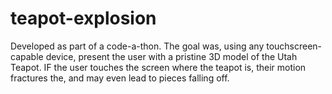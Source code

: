 # teapot-explosion

Developed as part of a code-a-thon. The goal was, using any touchscreen-capable device, present the user with a pristine 3D model of the Utah Teapot. IF the user touches the screen where the teapot is, their motion fractures the, and may even lead to pieces falling off.

